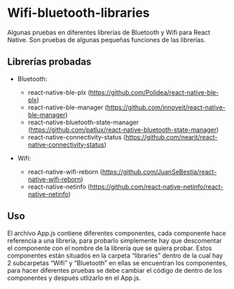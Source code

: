 # Wifi-bluetooth-libraries
Algunas pruebas en diferentes librerías de Bluetooth y Wifi para React Native.
Son pruebas de algunas pequeñas funciones de las librerías.

## Librerías probadas
- Bluetooth:
  - react-native-ble-plx (https://github.com/Polidea/react-native-ble-plx) 
  - react-native-ble-manager (https://github.com/innoveit/react-native-ble-manager) 
  - react-native-bluetooth-state-manager (https://github.com/patlux/react-native-bluetooth-state-manager)
  - react-native-connectivity-status (https://github.com/nearit/react-native-connectivity-status)
 
- Wifi:
  - react-native-wifi-reborn (https://github.com/JuanSeBestia/react-native-wifi-reborn) 
  - react-native-netinfo (https://github.com/react-native-netinfo/react-native-netinfo)
  
 ## Uso
El archivo App.js contiene diferentes componentes, cada componente hace referencia a una librería, 
para probarlo simplemente hay que descomentar el componente con el nombre de la librería que se quiera probar. 
Estos componentes están situados en la carpeta “libraries” dentro de la cual hay 2 subcarpetas “Wifi” y “Bluetooth” en ellas se encuentran los componentes, 
para hacer diferentes pruebas se debe cambiar el código de dentro de los componentes y después utlizarlo en el App.js.
